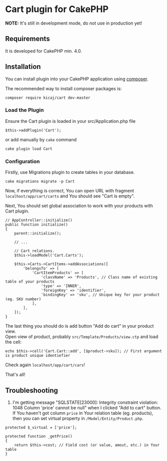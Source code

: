 # Cart plugin for CakePHP

**NOTE:** It's still in development mode, do not use in production yet!

## Requirements

It is developed for CakePHP min. 4.0.

## Installation

You can install plugin into your CakePHP application using [composer](http://getcomposer.org).

The recommended way to install composer packages is:
```
composer require kicaj/cart dev-master
```

### Load the Plugin

Ensure the Cart plugin is loaded in your src/Application.php file
```
$this->addPlugin('Cart');
```

or add manually by `cake` command
```
cake plugin load Cart
```

### Configuration

Firstly, use Migrations plugin to create tables in your database.

```
cake migrations migrate -p Cart
```

Now, if everything is correct, You can open URL with fragment `localhost/app/cart/carts` and You should see "Cart is empty".

Next, You should set global association to work with your products with Cart plugin.
```
// AppController::initialize()
public function initialize()
{
    parent::initialize();
        
    // ...
        
    // Cart relations.
    $this->loadModel('Cart.Carts');
        
    $this->Carts->CartItems->addAssociations([
        'belongsTo' => [
            'CartItemProducts' => [
                'className' => 'Products', // Class name of existing table of your products
                'type' => 'INNER',
                'foreignKey' => 'identifier',
                'bindingKey' => 'sku', // Unique key for your product (eg. SKU number)
            ],
        ],
    ]);
}   
```

The last thing you should do is add button "Add do cart" in your product view.  
Open view of product, probably `src/Template/Products/view.ctp` and load the cell:
```
echo $this->cell('Cart.Cart::add', [$product->sku]); // First argument is product unique identiefier
```

Check again `localhost/app/cart/cars`!

That's all!

## Troubleshooting

1. I'm getting message "SQLSTATE[23000]: Integrity constraint violation: 1048 Column 'price' cannot be null" when I clicked "Add to cart" button.  
If You haven't got column `price` in Your relation table (eg. products), then you can set virtual property in `/Model/Entity/Product.php`.
```
protected $_virtual = ['price'];

protected function _getPrice()
{
    return $this->cost; // Field cost (or value, amout, etc.) in Your table
}
```
